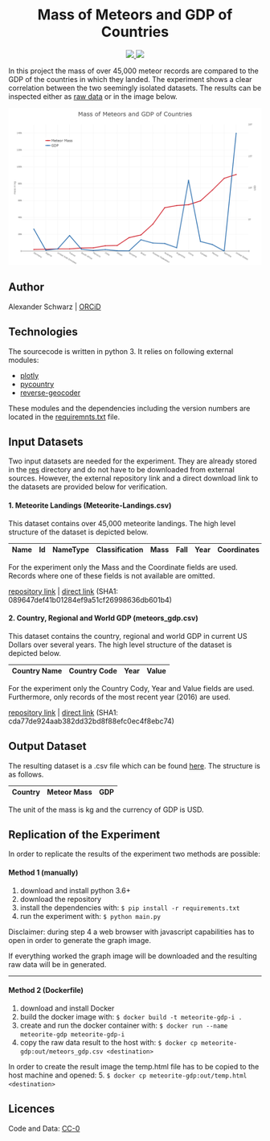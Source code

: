 <h1 align="center">Mass of Meteors and GDP of Countries</h1>

<p align="center">
  <a href="https://creativecommons.org/publicdomain/zero/1.0/">
    <img src="https://img.shields.io/badge/License-CC--0-blue.svg" />
  </a>
  <a href="https://orcid.org/0000-0001-5159-8864">
    <img src="https://img.shields.io/badge/ORCiD-0000--0001--5159--8864-brightgreen.svg"/>
  </a>
</p>

In this project the mass of over 45,000 meteor records are compared to the GDP of the countries in which they landed.
The experiment shows a clear correlation between the two seemingly isolated datasets. The results can be inspected
either as [raw data](out/meteors_gdp.csv) or in the image below.

![Mass of Meteors and GDP of Countries](out/meteors_gdp.png)

## Author

Alexander Schwarz | [ORCiD](https://orcid.org/0000-0001-5159-8864)

## Technologies

The sourcecode is written in python 3. It relies on following external modules:
* [plotly](https://github.com/plotly/plotly.py)
* [pycountry](https://bitbucket.org/flyingcircus/pycountry)
* [reverse-geocoder](https://github.com/thampiman/reverse-geocoder)

These modules and the dependencies including the version numbers are located in the [requiremnts.txt](requirements.txt)
file.

## Input Datasets

Two input datasets are needed for the experiment. They are already stored in the [res](res) directory and do not
have to be downloaded from external sources. However, the external repository link and a direct download link to the
datasets are provided below for verification.

#### 1. Meteorite Landings (Meteorite-Landings.csv)

This dataset contains over 45,000 meteorite landings. The high level structure of the dataset is depicted below.

| Name | Id | NameType | Classification | Mass | Fall | Year | Coordinates |
| --- | --- | -------- | -------------- | ---- | ---- | ---- | ----------- |

For the experiment only the Mass and the Coordinate fields are used. Records where one of these fields is not available
are omitted.

[repository link](https://doi.org/10.24097/wolfram.08737.data) |
[direct link](https://www.wolframcloud.com/objects/8ae6268d-3eaf-4f3a-8928-05d140a08e20)
(SHA1: 089647def41b01284ef9a51cf26998636db601b4)

#### 2. Country, Regional and World GDP (meteors_gdp.csv)

This dataset contains the country, regional and world GDP in current US Dollars over several years. The high level
structure of the dataset is depicted below.

| Country Name | Country Code | Year | Value |
| ------------ | ------------ | ---- | ----- |

For the experiment only the Country Cody, Year and Value fields are used. Furthermore, only records of the most recent
year (2016) are used. 

[repository link](https://datahub.io/core/gdp) |
[direct link](https://pkgstore.datahub.io/core/gdp/gdp_csv/data/0048bc8f6228d0393d41cac4b663b90f/gdp_csv.csv)
(SHA1: cda77de924aab382dd32bd8f88efc0ec4f8ebc74)

## Output Dataset

The resulting dataset is a .csv file which can be found [here](out/meteors_gdp.csv). The structure is as follows.

| Country | Meteor Mass | GDP |
| ------- | ----------- | --- |

The unit of the mass is kg and the currency of GDP is USD.

## Replication of the Experiment

In order to replicate the results of the experiment two methods are possible:

#### Method 1 (manually)

1. download and install python 3.6+
2. download the repository
3. install the dependencies with: ```$ pip install -r requirements.txt```
4. run the experiment with: ```$ python main.py```

Disclaimer: during step 4 a web browser with javascript capabilities has to open in order to generate the graph image.

If everything worked the graph image will be downloaded and the resulting raw data will be in generated. 
___

#### Method 2 (Dockerfile)

1. download and install Docker
2. build the docker image with: ```$ docker build -t meteorite-gdp-i .```
3. create and run the docker container with: ```$ docker run --name meteorite-gdp meteorite-gdp-i```
4. copy the raw data result to the host with: ```$ docker cp meteorite-gdp:out/meteors_gdp.csv <destination>```

In order to create the result image the temp.html file has to be copied to the host machine and opened:
5. ```$ docker cp meteorite-gdp:out/temp.html <destination>```

## Licences

Code and Data: [CC-0](https://creativecommons.org/publicdomain/zero/1.0/)
